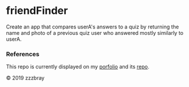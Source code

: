 # friendFinder
Create an app that compares userA's answers to a quiz by returning the name and photo of a previous quiz user who answered mostly similarly to userA. 


### References
This repo is currently displayed on my [porfolio](https://zzzbray.github.io/bootstrapPortfolio/portfolio.html) and its [repo](https://github.com/zzzbray/bootstrapPortfolio).

&copy; 2019 zzzbray
